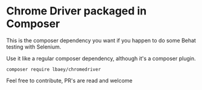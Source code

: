 # Chrome Driver packaged in Composer

This is the composer dependency you want if you happen to do some Behat testing with Selenium.

Use it like a regular composer dependency, although it's a composer plugin.

    composer require lbaey/chromedriver
    
Feel free to contribute, PR's are read and welcome
